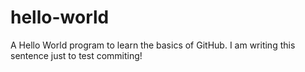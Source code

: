 # hello-world
A Hello World program to learn the basics of GitHub.
I am writing this sentence just to test commiting!
